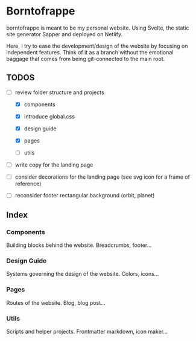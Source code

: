 # Borntofrappe

borntofrappe is meant to be my personal website. Using Svelte, the static site generator Sapper and deployed on Netlify.

Here, I try to ease the development/design of the website by focusing on independent features. Think of it as a branch without the emotional baggage that comes from being git-connected to the main root.

## TODOS

- [ ] review folder structure and projects

  - [x] components

  - [x] introduce global.css

  - [x] design guide

  - [x] pages

  - [ ] utils

- [ ] write copy for the landing page

- [ ] consider decorations for the landing page (see svg icon for a frame of reference)

- [ ] reconsider footer rectangular background (orbit, planet)

## Index

### Components

Building blocks behind the website. Breadcrumbs, footer...

### Design Guide

Systems governing the design of the website. Colors, icons...

### Pages

Routes of the website. Blog, blog post...

### Utils

Scripts and helper projects. Frontmatter markdown, icon maker...
